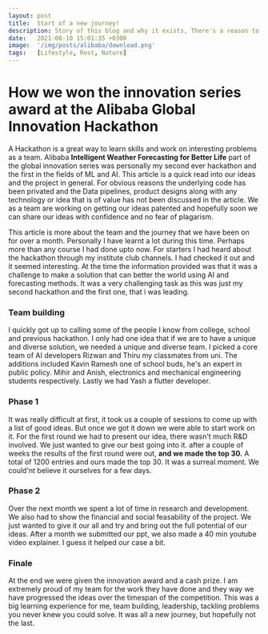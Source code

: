```yaml
---
layout: post
title:  Start of a new journey!
description: Story of this blog and why it exists, There's a reason to the madness.
date:   2021-08-10 15:01:35 +0300
image:  '/img/posts/alibaba/download.png'
tags:   [Lifestyle, Rest, Nature]
---
```


# How we won the innovation series award at the Alibaba Global Innovation Hackathon

A Hackathon is a great way to learn skills and work on interesting problems as a team. Alibaba **Intelligent Weather Forecasting for Better Life** part of the global innovation series was personally my second ever hackathon and the first in the fields of ML and AI. This article is a quick read into our ideas and the project in general. For obvious reasons the underlying code has been privated and the Data pipelines, product designs along with any technology or idea that is of value has not been discussed in the article. We as a team are working on getting our ideas patented and hopefully soon we can share our ideas with confidence and no fear of plagarism.

This article is more about the team and the journey that we have been on for over a month. Personally I have learnt a lot during this time. Perhaps more than any course I had done upto now.
For starters I had heard about the hackathon through my institute club channels. I had checked it out and it seemed interesting. At the time the information provided was that it was a challenge to make a solution that can better the world using AI and forecasting methods. It was a very challenging task as this was just my second hackathon and the first one, that i was leading.

### Team building

I quickly got up to calling some of the people I know from college, school and previous hackathon. I only had one idea that if we are to have a unique and diverse solution, we needed a unique and diverse team. I picked a core team of AI developers Rizwan and Thiru my classmates from uni. The additions included Kavin Ramesh one of school buds, he's an expert in public policy. Mihir and Anish, electronics and mechanical engineering students respectively. Lastly we had Yash a flutter developer. 

### Phase 1
It was really difficult at first, it took us a couple of sessions to come up with a list of good ideas. But once we got it down we were able to start work on it. For the first round we had to present our idea, there wasn't much R&D involved. We just wanted to give our best going into it. after a couple of weeks the results of the first round were out, **and we made the top 30.**
A total of 1200 entries and ours made the top 30. It was a surreal moment. We could'nt believe it ourselves for a few days.

### Phase 2
Over the next month we spent a lot of time in research and development. We also had to show the financial and social feasability of the project. We just wanted to give it our all and try and bring out the full potential of our ideas. After a month we submitted our ppt, we also made a 40 min youtube video explainer. I guess it helped our case a bit.

### Finale
At the end we were given the innovation award and a cash prize. I am extremely proud of my team for the work they have done and they way we have progressed the ideas over the timespan of the competition. This was a big learning experience for me, team building, leadership, tackling problems you never knew you could solve. It was all a new journey, but hopefully not the last.